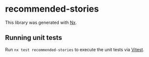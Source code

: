 # recommended-stories

This library was generated with [Nx](https://nx.dev).

## Running unit tests

Run `nx test recommended-stories` to execute the unit tests via [Vitest](https://vitest.dev/).
